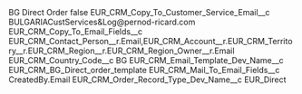 <?xml version="1.0" encoding="UTF-8"?>
<CustomMetadata xmlns="http://soap.sforce.com/2006/04/metadata" xmlns:xsi="http://www.w3.org/2001/XMLSchema-instance" xmlns:xsd="http://www.w3.org/2001/XMLSchema">
    <label>BG Direct Order</label>
    <protected>false</protected>
    <values>
        <field>EUR_CRM_Copy_To_Customer_Service_Email__c</field>
        <value xsi:type="xsd:string">BULGARIACustServices&amp;Log@pernod-ricard.com</value>
    </values>
    <values>
        <field>EUR_CRM_Copy_To_Email_Fields__c</field>
        <value xsi:type="xsd:string">EUR_CRM_Contact_Person__r.Email,EUR_CRM_Account__r.EUR_CRM_Territory__r.EUR_CRM_Region__r.EUR_CRM_Region_Owner__r.Email</value>
    </values>
    <values>
        <field>EUR_CRM_Country_Code__c</field>
        <value xsi:type="xsd:string">BG</value>
    </values>
    <values>
        <field>EUR_CRM_Email_Template_Dev_Name__c</field>
        <value xsi:type="xsd:string">EUR_CRM_BG_Direct_order_template</value>
    </values>
    <values>
        <field>EUR_CRM_Mail_To_Email_Fields__c</field>
        <value xsi:type="xsd:string">CreatedBy.Email</value>
    </values>
    <values>
        <field>EUR_CRM_Order_Record_Type_Dev_Name__c</field>
        <value xsi:type="xsd:string">EUR_Direct</value>
    </values>
</CustomMetadata>

